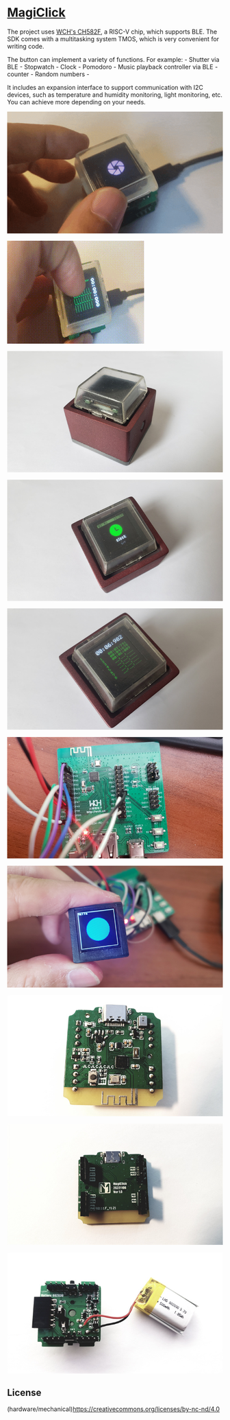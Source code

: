 # [MagiClick](https://hackaday.io/project/188183-magiclick-a-mechanical-button-with-screen)

The project uses [WCH's CH582F](https://www.wch.cn/products/CH583.html), a RISC-V chip, which supports BLE. The SDK comes with a multitasking system TMOS, which is very convenient for writing code.

The button can implement a variety of functions.
For example:
\- Shutter via BLE
\- Stopwatch
\- Clock
\- Pomodoro
\- Music playback controller via BLE
\- counter
\- Random numbers
\-

It includes an expansion interface to support communication with I2C devices, such as temperature and humidity monitoring, light monitoring, etc.
You can achieve more depending on your needs.

![shutter](documents/images/shutter.gif)

![stopwatch](documents/images/stopwatch.gif)

![20230217_151114](documents/images/20230217_151114.jpg)



![20230217_151134](documents/images/20230217_151134.jpg)

![20230217_151212](documents/images/20230217_151212.jpg)

![20221205_160836](documents/images/20221205_160836.jpg)

![20221205_160847](documents/images/20221205_160847.jpg)

![20230215_182418](documents/images/20230215_182418.jpg)

![20230215_182433](documents/images/20230215_182433.jpg)

![20230215_182558](documents/images/20230215_182558.jpg)



























## License 

(hardware/mechanical)https://creativecommons.org/licenses/by-nc-nd/4.0

